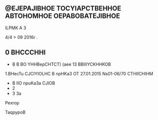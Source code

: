 ## @EJEPAJIBHOE TOCYIAPCTBEHHOE ABTOHOMHOE OEPABOBATEJIBHOE

ILPMK A 3

4/4 &gt; 09 2016r .

<!-- image -->

## 0 BHCCCHHI

- B B BO YHHBepCHTCT) (aee 13 BBIIIYCKHHKOB

1.BHecTu CJCIYIOLHC B npHKa3 OT 27.01.2015 Ns01-06/70 CTHIICHIHM

- B IIO npuKa3a CJIOB
- 2
- 3 3a

Pexrop

<!-- image -->

TaqpypoB
